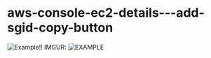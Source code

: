 # aws-console-ec2-details---add-sgid-copy-button

![Example!!](http://i.imgur.com/XSECNP2.png)
IMGUR: ![EXAMPLE](url)


